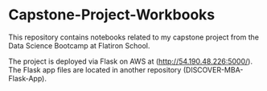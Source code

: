 # Capstone-Project-Workbooks

This repository contains notebooks related to my capstone project from the Data Science Bootcamp at Flatiron School.

The project is deployed via Flask on AWS at (http://54.190.48.226:5000/).  The Flask app files are located in another repository (DISCOVER-MBA-Flask-App).
